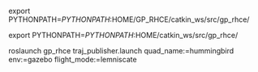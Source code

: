 

export PYTHONPATH=$PYTHONPATH:$HOME/GP_RHCE/catkin_ws/src/gp_rhce/

export PYTHONPATH=$PYTHONPATH:$HOME/catkin_ws/src/gp_rhce/

roslaunch gp_rhce traj_publisher.launch quad_name:=hummingbird env:=gazebo flight_mode:=lemniscate